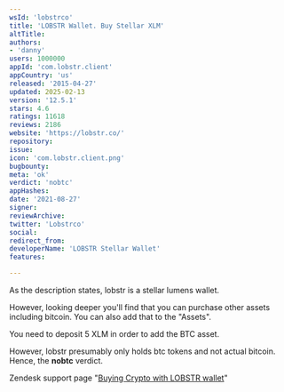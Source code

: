 ```yaml
---
wsId: 'lobstrco'
title: 'LOBSTR Wallet. Buy Stellar XLM'
altTitle: 
authors:
- 'danny'
users: 1000000
appId: 'com.lobstr.client'
appCountry: 'us'
released: '2015-04-27'
updated: 2025-02-13
version: '12.5.1'
stars: 4.6
ratings: 11618
reviews: 2186
website: 'https://lobstr.co/'
repository: 
issue: 
icon: 'com.lobstr.client.png'
bugbounty: 
meta: 'ok'
verdict: 'nobtc'
appHashes: 
date: '2021-08-27'
signer: 
reviewArchive: 
twitter: 'Lobstrco'
social: 
redirect_from: 
developerName: 'LOBSTR Stellar Wallet'
features: 

---
```


As the description states, lobstr is a stellar lumens wallet. 

However, looking deeper you'll find that you can purchase other assets including bitcoin. You can also add that to the "Assets". 

You need to deposit 5 XLM in order to add the BTC asset.

However, lobstr presumably only holds btc tokens and not actual bitcoin. Hence, the **nobtc** verdict.

Zendesk support page "[Buying Crypto with LOBSTR wallet](https://lobstr.zendesk.com/hc/en-us/articles/360014741460-Buying-crypto-with-LOBSTR-wallet)"

